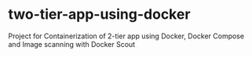 # two-tier-app-using-docker
Project for Containerization of 2-tier app using Docker, Docker Compose and Image scanning with Docker Scout
